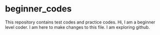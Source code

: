 # beginner_codes
This repository contains test codes and practice codes.
Hi, I am a beginner level coder. I am here to make changes to this file.
I am exploring github.
